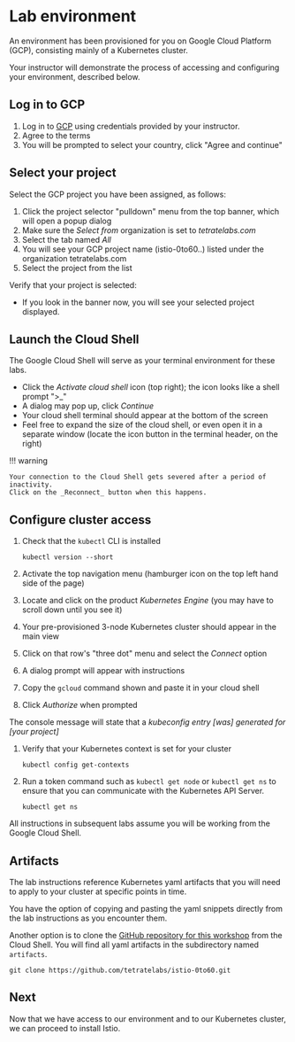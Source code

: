 # Lab environment

An environment has been provisioned for you on Google Cloud Platform (GCP), consisting mainly of a Kubernetes cluster.

Your instructor will demonstrate the process of accessing and configuring your environment, described below.

## Log in to GCP

1. Log in to [GCP](https://console.cloud.google.com/) using credentials provided by your instructor.
1. Agree to the terms
1. You will be prompted to select your country, click "Agree and continue"

## Select your project

Select the GCP project you have been assigned, as follows:

1. Click the project selector "pulldown" menu from the top banner, which will open a popup dialog
1. Make sure the _Select from_ organization is set to _tetratelabs.com_
1. Select the tab named _All_
1. You will see your GCP project name (istio-0to60..) listed under the organization tetratelabs.com
1. Select the project from the list

Verify that your project is selected:

- If you look in the banner now, you will see your selected project displayed.

## Launch the Cloud Shell

The Google Cloud Shell will serve as your terminal environment for these labs.

- Click the _Activate cloud shell_ icon (top right); the icon looks like a shell prompt ">_"
- A dialog may pop up, click _Continue_
- Your cloud shell terminal should appear at the bottom of the screen
- Feel free to expand the size of the cloud shell, or even open it in a separate window (locate the icon button in the terminal header, on the right)

!!! warning

    Your connection to the Cloud Shell gets severed after a period of inactivity.
    Click on the _Reconnect_ button when this happens.

## Configure cluster access

1. Check that the `kubectl` CLI is installed

    ```shell
    kubectl version --short
    ```

1. Activate the top navigation menu (hamburger icon on the top left hand side of the page)
1. Locate and click on the product _Kubernetes Engine_ (you may have to scroll down until you see it)
1. Your pre-provisioned 3-node Kubernetes cluster should appear in the main view
1. Click on that row's "three dot" menu and select the _Connect_ option
1. A dialog prompt will appear with instructions
1. Copy the `gcloud` command shown and paste it in your cloud shell
1. Click _Authorize_ when prompted

The console message will state that a _kubeconfig entry [was] generated for [your project]_

1. Verify that your Kubernetes context is set for your cluster

    ```shell
    kubectl config get-contexts
    ```

1. Run a token command such as `kubectl get node` or `kubectl get ns` to ensure that you can communicate with the Kubernetes API Server.

    ```shell
    kubectl get ns
    ```

All instructions in subsequent labs assume you will be working from the Google Cloud Shell.

## Artifacts

The lab instructions reference Kubernetes yaml artifacts that you will need to apply to your cluster at specific points in time.

You have the option of copying and pasting the yaml snippets directly from the lab instructions as you encounter them.

Another option is to clone the [GitHub repository for this workshop](https://github.com/tetratelabs/istio-0to60) from the Cloud Shell.  You will find all yaml artifacts in the subdirectory named `artifacts`.

```shell
git clone https://github.com/tetratelabs/istio-0to60.git
```

## Next

Now that we have access to our environment and to our Kubernetes cluster, we can proceed to install Istio.
